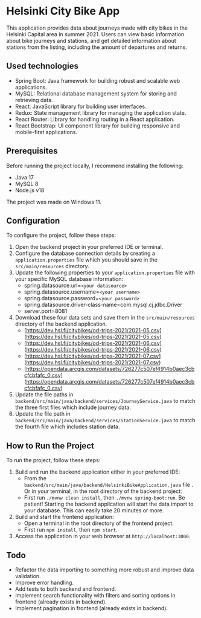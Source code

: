 # Helsinki City Bike App

This application provides data about journeys made with city bikes in the Helsinki Capital area in summer 2021. Users can view basic information about bike journeys and stations, and get detailed information about stations from the listing, including the amount of departures and returns.

## Used technologies

- Spring Boot: Java framework for building robust and scalable web applications.
- MySQL: Relational database management system for storing and retrieving data.
- React: JavaScript library for building user interfaces.
- Redux: State management library for managing the application state.
- React Router: Library for handling routing in a React application.
- React Bootstrap: UI component library for building responsive and mobile-first applications.

## Prerequisites

Before running the project locally, I recommend installing the following:

- Java 17
- MySQL 8
- Node.js v18

The project was made on Windows 11.

## Configuration

To configure the project, follow these steps:

1. Open the backend project in your preferred IDE or terminal.
2. Configure the database connection details by creating a `application.properties` file which you should save in the `src/main/resources` directory.
3. Update the following properties to your `application.properties` file with your specific MySQL database information:
   - spring.datasource.url=`<your datasource>`
   - spring.datasource.username=`<your username>`
   - spring.datasource.password=`<your password>`
   - spring.datasource.driver-class-name=com.mysql.cj.jdbc.Driver
   - server.port=8081
4. Download these four data sets and save them in the `src/main/resources` directory of the backend application.
   - [https://dev.hsl.fi/citybikes/od-trips-2021/2021-05.csv] (https://dev.hsl.fi/citybikes/od-trips-2021/2021-05.csv)
   - [https://dev.hsl.fi/citybikes/od-trips-2021/2021-06.csv] (https://dev.hsl.fi/citybikes/od-trips-2021/2021-06.csv)
   - [https://dev.hsl.fi/citybikes/od-trips-2021/2021-07.csv] (https://dev.hsl.fi/citybikes/od-trips-2021/2021-07.csv)
   - [https://opendata.arcgis.com/datasets/726277c507ef4914b0aec3cbcfcbfafc_0.csv] (https://opendata.arcgis.com/datasets/726277c507ef4914b0aec3cbcfcbfafc_0.csv)
5. Update the file paths in `backend/src/main/java/backend/services/JourneyService.java` to match the three first files which include journey data.
6. Update the file path in `backend/src/main/java/backend/services/StationService.java` to match the fourth file which includes station data.


## How to Run the Project

To run the project, follow these steps:

1. Build and run the backend application either in your preferred IDE:
   - From the `backend/src/main/java/backend/HelsinkiBikeApplication.java` file .
   Or in your terminal, in the root directory of the backend project:
   - First run `./mvnw clean install`, then `./mvnw spring-boot:run`.
   Be patient! Starting the backend application will start the data import to your database. This can easily take 20 minutes or more.
2. Build and start the frontend application:
   - Open a terminal in the root directory of the frontend project.
   - First run `npm install`, then `npm start`.
5. Access the application in your web browser at `http://localhost:3000`.

## Todo

- Refactor the data importing to something more robust and improve data validation.
- Improve error handling.
- Add tests to both backend and frontend.
- Implement search functionality with filters and sorting options in frontend (already exists in backend).
- Implement pagination in frontend (already exists in backend).

